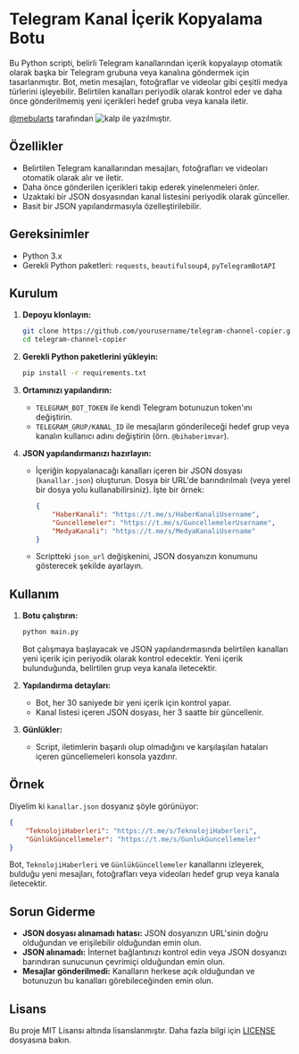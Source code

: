 # Telegram Kanal İçerik Kopyalama Botu

Bu Python scripti, belirli Telegram kanallarından içerik kopyalayıp otomatik olarak başka bir Telegram grubuna veya kanalına göndermek için tasarlanmıştır. Bot, metin mesajları, fotoğraflar ve videolar gibi çeşitli medya türlerini işleyebilir. Belirtilen kanalları periyodik olarak kontrol eder ve daha önce gönderilmemiş yeni içerikleri hedef gruba veya kanala iletir.

[@mebularts](https://t.me/mebularts) tarafından ![kalp](https://images-wixmp-ed30a86b8c4ca887773594c2.wixmp.com/f/17fa94fb-0ae5-45a2-8313-2d3eedaf69db/d8fohut-eb4f893c-d1ad-4111-8e05-29993454b082.gif?token=eyJ0eXAiOiJKV1QiLCJhbGciOiJIUzI1NiJ9.eyJzdWIiOiJ1cm46YXBwOjdlMGQxODg5ODIyNjQzNzNhNWYwZDQxNWVhMGQyNmUwIiwiaXNzIjoidXJuOmFwcDo3ZTBkMTg4OTgyMjY0MzczYTVmMGQ0MTVlYTBkMjZlMCIsIm9iaiI6W1t7InBhdGgiOiJcL2ZcLzE3ZmE5NGZiLTBhZTUtNDVhMi04MzEzLTJkM2VlZGFmNjlkYlwvZDhmb2h1dC1lYjRmODkzYy1kMWFkLTQxMTEtOGUwNS0yOTk5MzQ1NGIwODIuZ2lmIn1dXSwiYXVkIjpbInVybjpzZXJ2aWNlOmZpbGUuZG93bmxvYWQiXX0.J7M952F5dOS4-H45vJfTWA1yYE0ePYbTwamSfZHEQPY) ile yazılmıştır.

## Özellikler

- Belirtilen Telegram kanallarından mesajları, fotoğrafları ve videoları otomatik olarak alır ve iletir.
- Daha önce gönderilen içerikleri takip ederek yinelenmeleri önler.
- Uzaktaki bir JSON dosyasından kanal listesini periyodik olarak günceller.
- Basit bir JSON yapılandırmasıyla özelleştirilebilir.

## Gereksinimler

- Python 3.x
- Gerekli Python paketleri: `requests`, `beautifulsoup4`, `pyTelegramBotAPI`

## Kurulum

1. **Depoyu klonlayın:**
   ```bash
   git clone https://github.com/yourusername/telegram-channel-copier.git
   cd telegram-channel-copier
   ```

2. **Gerekli Python paketlerini yükleyin:**
   ```bash
   pip install -r requirements.txt
   ```

3. **Ortamınızı yapılandırın:**

   - `TELEGRAM_BOT_TOKEN` ile kendi Telegram botunuzun token'ını değiştirin.
   - `TELEGRAM_GRUP/KANAL_ID` ile mesajların gönderileceği hedef grup veya kanalın kullanıcı adını değiştirin (örn. `@bihaberimvar`).

4. **JSON yapılandırmanızı hazırlayın:**
   - İçeriğin kopyalanacağı kanalları içeren bir JSON dosyası (`kanallar.json`) oluşturun. Dosya bir URL'de barındırılmalı (veya yerel bir dosya yolu kullanabilirsiniz). İşte bir örnek:
   
     ```json
     {
         "HaberKanali": "https://t.me/s/HaberKanaliUsername",
         "Guncellemeler": "https://t.me/s/GuncellemelerUsername",
         "MedyaKanali": "https://t.me/s/MedyaKanaliUsername"
     }
     ```
   - Scriptteki `json_url` değişkenini, JSON dosyanızın konumunu gösterecek şekilde ayarlayın.

## Kullanım

1. **Botu çalıştırın:**
   ```bash
   python main.py
   ```

   Bot çalışmaya başlayacak ve JSON yapılandırmasında belirtilen kanalları yeni içerik için periyodik olarak kontrol edecektir. Yeni içerik bulunduğunda, belirtilen grup veya kanala iletecektir.

2. **Yapılandırma detayları:**

   - Bot, her 30 saniyede bir yeni içerik için kontrol yapar.
   - Kanal listesi içeren JSON dosyası, her 3 saatte bir güncellenir.

3. **Günlükler:**
   - Script, iletimlerin başarılı olup olmadığını ve karşılaşılan hataları içeren güncellemeleri konsola yazdırır.

## Örnek

Diyelim ki `kanallar.json` dosyanız şöyle görünüyor:

```json
{
    "TeknolojiHaberleri": "https://t.me/s/TeknolojiHaberleri",
    "GünlükGüncellemeler": "https://t.me/s/GunlukGuncellemeler"
}
```

Bot, `TeknolojiHaberleri` ve `GünlükGüncellemeler` kanallarını izleyerek, bulduğu yeni mesajları, fotoğrafları veya videoları hedef grup veya kanala iletecektir.

## Sorun Giderme

- **JSON dosyası alınamadı hatası:** JSON dosyanızın URL'sinin doğru olduğundan ve erişilebilir olduğundan emin olun.
- **JSON alınamadı:** İnternet bağlantınızı kontrol edin veya JSON dosyanızı barındıran sunucunun çevrimiçi olduğundan emin olun.
- **Mesajlar gönderilmedi:** Kanalların herkese açık olduğundan ve botunuzun bu kanalları görebileceğinden emin olun.

## Lisans

Bu proje MIT Lisansı altında lisanslanmıştır. Daha fazla bilgi için [LICENSE](LICENSE) dosyasına bakın.
